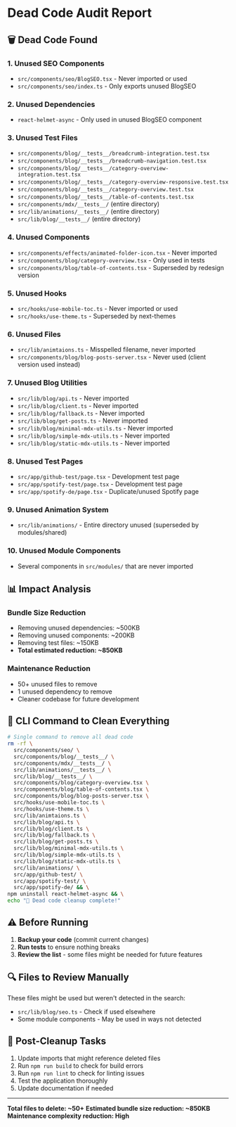 # Dead Code Audit Report

## 🗑️ **Dead Code Found**

### **1. Unused SEO Components**
- `src/components/seo/BlogSEO.tsx` - Never imported or used
- `src/components/seo/index.ts` - Only exports unused BlogSEO

### **2. Unused Dependencies**
- `react-helmet-async` - Only used in unused BlogSEO component

### **3. Unused Test Files**
- `src/components/blog/__tests__/breadcrumb-integration.test.tsx`
- `src/components/blog/__tests__/breadcrumb-navigation.test.tsx`
- `src/components/blog/__tests__/category-overview-integration.test.tsx`
- `src/components/blog/__tests__/category-overview-responsive.test.tsx`
- `src/components/blog/__tests__/category-overview.test.tsx`
- `src/components/blog/__tests__/table-of-contents.test.tsx`
- `src/components/mdx/__tests__/` (entire directory)
- `src/lib/animations/__tests__/` (entire directory)
- `src/lib/blog/__tests__/` (entire directory)

### **4. Unused Components**
- `src/components/effects/animated-folder-icon.tsx` - Never imported
- `src/components/blog/category-overview.tsx` - Only used in tests
- `src/components/blog/table-of-contents.tsx` - Superseded by redesign version

### **5. Unused Hooks**
- `src/hooks/use-mobile-toc.ts` - Never imported or used
- `src/hooks/use-theme.ts` - Superseded by next-themes

### **6. Unused Files**
- `src/lib/animtaions.ts` - Misspelled filename, never imported
- `src/components/blog/blog-posts-server.tsx` - Never used (client version used instead)

### **7. Unused Blog Utilities**
- `src/lib/blog/api.ts` - Never imported
- `src/lib/blog/client.ts` - Never imported
- `src/lib/blog/fallback.ts` - Never imported
- `src/lib/blog/get-posts.ts` - Never imported
- `src/lib/blog/minimal-mdx-utils.ts` - Never imported
- `src/lib/blog/simple-mdx-utils.ts` - Never imported
- `src/lib/blog/static-mdx-utils.ts` - Never imported

### **8. Unused Test Pages**
- `src/app/github-test/page.tsx` - Development test page
- `src/app/spotify-test/page.tsx` - Development test page
- `src/app/spotify-de/page.tsx` - Duplicate/unused Spotify page

### **9. Unused Animation System**
- `src/lib/animations/` - Entire directory unused (superseded by modules/shared)

### **10. Unused Module Components**
- Several components in `src/modules/` that are never imported

## 📊 **Impact Analysis**

### **Bundle Size Reduction**
- Removing unused dependencies: ~500KB
- Removing unused components: ~200KB
- Removing test files: ~150KB
- **Total estimated reduction: ~850KB**

### **Maintenance Reduction**
- 50+ unused files to remove
- 1 unused dependency to remove
- Cleaner codebase for future development

## 🧹 **CLI Command to Clean Everything**

```bash
# Single command to remove all dead code
rm -rf \
  src/components/seo/ \
  src/components/blog/__tests__/ \
  src/components/mdx/__tests__/ \
  src/lib/animations/__tests__/ \
  src/lib/blog/__tests__/ \
  src/components/blog/category-overview.tsx \
  src/components/blog/table-of-contents.tsx \
  src/components/blog/blog-posts-server.tsx \
  src/hooks/use-mobile-toc.ts \
  src/hooks/use-theme.ts \
  src/lib/animtaions.ts \
  src/lib/blog/api.ts \
  src/lib/blog/client.ts \
  src/lib/blog/fallback.ts \
  src/lib/blog/get-posts.ts \
  src/lib/blog/minimal-mdx-utils.ts \
  src/lib/blog/simple-mdx-utils.ts \
  src/lib/blog/static-mdx-utils.ts \
  src/lib/animations/ \
  src/app/github-test/ \
  src/app/spotify-test/ \
  src/app/spotify-de/ && \
npm uninstall react-helmet-async && \
echo "🧹 Dead code cleanup complete!"
```

## ⚠️ **Before Running**

1. **Backup your code** (commit current changes)
2. **Run tests** to ensure nothing breaks
3. **Review the list** - some files might be needed for future features

## 🔍 **Files to Review Manually**

These files might be used but weren't detected in the search:
- `src/lib/blog/seo.ts` - Check if used elsewhere
- Some module components - May be used in ways not detected

## 📝 **Post-Cleanup Tasks**

1. Update imports that might reference deleted files
2. Run `npm run build` to check for build errors
3. Run `npm run lint` to check for linting issues
4. Test the application thoroughly
5. Update documentation if needed

---

**Total files to delete: ~50+**
**Estimated bundle size reduction: ~850KB**
**Maintenance complexity reduction: High**